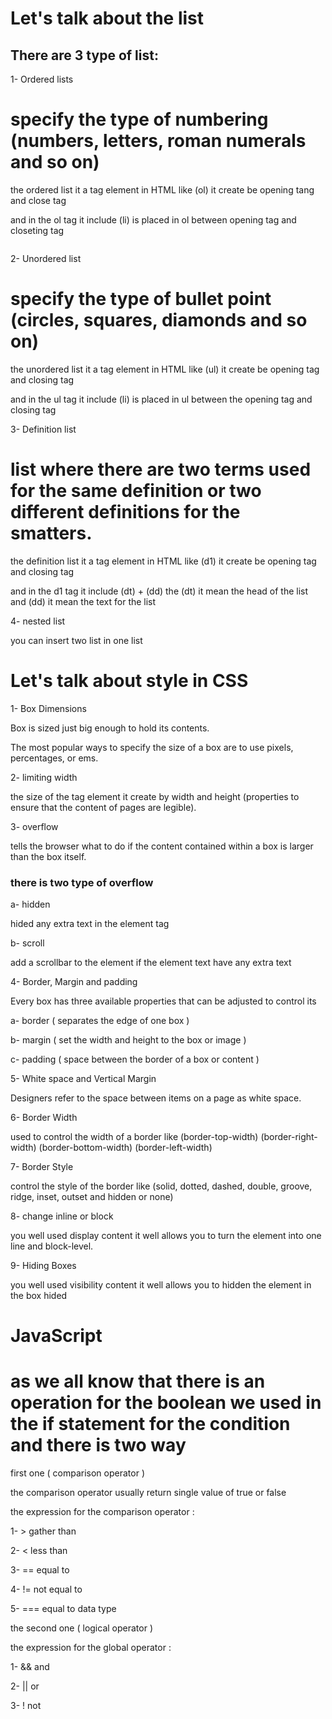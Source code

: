 # Let's talk about the list

## There are 3 type of list:

1- Ordered lists

# specify the type of numbering (numbers, letters, roman numerals and so on)

the ordered list it a tag element in HTML like (ol) it create be opening tang and close tag

and in the ol tag it include (li) is placed in ol between opening tag and closeting tag

![]()

2- Unordered list

# specify the type of bullet point (circles, squares, diamonds and so on)

the unordered list it a tag element in HTML like (ul) it create be opening tag and closing tag

and in the ul tag it include (li) is placed in ul between the opening tag and closing tag

3- Definition list

# list where there are two terms used for the same definition or two different definitions for the smatters.

the definition list it a tag element in HTML like (d1) it create be opening tag and closing tag

and in the d1 tag it include (dt) + (dd) the (dt) it mean the head of the list and (dd) it mean the text for the list

4- nested list

you can insert two list in one list

# Let's talk about style in CSS

1- Box Dimensions

Box is sized just big enough to hold its contents.

The most popular ways to specify the size of a box are to use pixels, percentages, or ems.

2- limiting width

the size of the tag element it create by width and height (properties to ensure that the content of pages are legible).

3- overflow

tells the browser what to do if the content contained within a box is larger than the box itself.

### there is two type of overflow

a- hidden

hided any extra text in the element tag

b- scroll

add a scrollbar to the element if the element text have any extra text

4- Border, Margin and padding

Every box has three available properties that can be adjusted to control its

a- border ( separates the edge of one box )

b- margin ( set the width and height to the box or image )

c- padding ( space between the border of a box or content )

5- White space and Vertical Margin

Designers refer to the space between items on a page as white space.

6- Border Width

used to control the width of a border like (border-top-width) (border-right-width) (border-bottom-width) (border-left-width)

7- Border Style

control the style of the border like (solid, dotted, dashed, double, groove, ridge, inset, outset and hidden or none)

8- change inline or block

you well used display content it well allows you to turn the element into one line and block-level.

9- Hiding Boxes

you well used visibility content it well allows you to hidden the element in the box hided

# JavaScript

# as we all know that there is an operation for the boolean we used in the if statement for the condition and there is two way

first one ( comparison operator )

the comparison operator usually return single value of true or false

the expression for the comparison operator :

1- > gather than

2- < less than

3- == equal to

4- != not equal to

5- === equal to data type

the second one ( logical operator )

the expression for the global operator :

1- && and

2- || or

3- ! not
